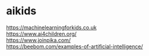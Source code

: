 # aikids

https://machinelearningforkids.co.uk <br/>
https://www.ai4children.org/ <br/>
https://www.joinpika.com/ <br/>
https://beebom.com/examples-of-artificial-intelligence/ <br/>
